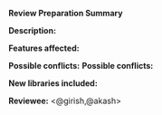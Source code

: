 **Review Preparation Summary**

**Description:** <write>

**Features affected:** <direct impact on existing features>

**Possible conflicts:** <Documentation might need updates due to changes.>
**Possible conflicts:** <Documentation might need updates due to changes.>

**New libraries included:** <mention libraries>

**Reviewee:** <@girish,@akash>
